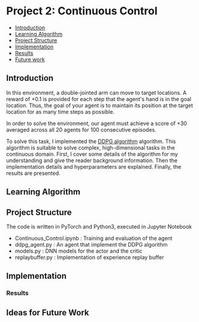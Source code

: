 # Project 2: Continuous Control

* [Introduction](#introduction)
* [Learning Algorithm](#learning-algorithm)   
* [Project Structure](#project-structure)   
* [Implementation](#implementation)   
* [Results](#results)   
* [Future work](#ideas-for-future-work)

## Introduction

In this environment, a double-jointed arm can move to target locations. A reward of +0.1 is provided for each step that the agent's hand is in the goal location. Thus, the goal of your agent is to maintain its position at the target location for as many time steps as possible.

In order to solve the environment, our agent must achieve a score of +30 averaged across all 20 agents for 100 consecutive episodes.

To solve this task, I implemented the [DDPG algorithm](https://arxiv.org/pdf/1509.02971.pdf) algorithm. This algorithm is suitable to solve complex, high-dimensional tasks in the continuous domain. First, I cover some details of the algorithm for my understanding and give the reader background information. Then the implementation details and hyperparameters are explained. Finally, the results are presented. 



## Learning Algorithm



## Project Structure

The code is written in PyTorch and Python3, executed in Jupyter Notebook

- Continuous_Control.ipynb	: Training and evaluation of the agent
- ddpg_agent.py	: An agent that implement the DDPG algorithm
- models.py	: DNN models for the actor and the critic
- replaybuffer.py : Implementation of experience replay buffer





## Implementation


### Results


## Ideas for Future Work